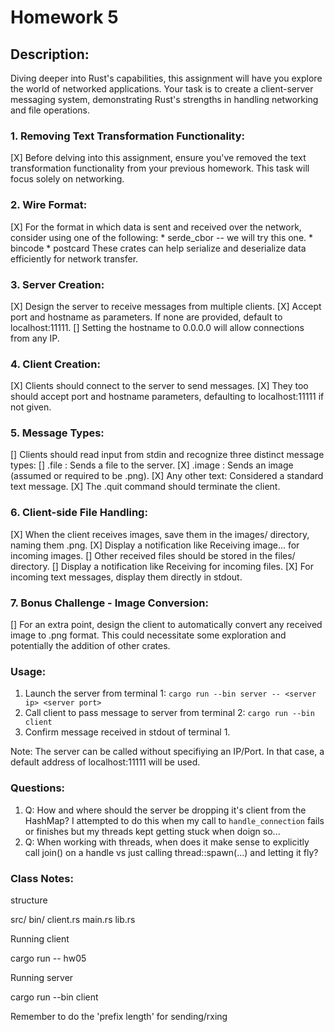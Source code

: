 # Homework 5

## Description:

Diving deeper into Rust's capabilities, this assignment will have you explore the world of networked applications. Your task is to create a client-server messaging system, demonstrating Rust's strengths in handling networking and file operations.

### 1. Removing Text Transformation Functionality:

  [X] Before delving into this assignment, ensure you've removed the text transformation functionality from your previous homework. This task will focus solely on networking.

### 2. Wire Format:

  [X] For the format in which data is sent and received over the network, consider using one of the following:
    * serde_cbor -- we will try this one.
    * bincode
    * postcard
  These crates can help serialize and deserialize data efficiently for network transfer.

### 3. Server Creation:

  [X] Design the server to receive messages from multiple clients.
  [X] Accept port and hostname as parameters. If none are provided, default to localhost:11111.
  [] Setting the hostname to 0.0.0.0 will allow connections from any IP.

### 4. Client Creation:

  [X] Clients should connect to the server to send messages.
  [X] They too should accept port and hostname parameters, defaulting to localhost:11111 if not given.

### 5. Message Types:

  [] Clients should read input from stdin and recognize three distinct message types:
    [] .file <path>: Sends a file to the server.
    [X] .image <path>: Sends an image (assumed or required to be .png).
    [X] Any other text: Considered a standard text message.
  [X] The .quit command should terminate the client.

### 6. Client-side File Handling:

  [X] When the client receives images, save them in the images/ directory, naming them <timestamp>.png.
  [X] Display a notification like Receiving image... for incoming images.
  [] Other received files should be stored in the files/ directory.
  [] Display a notification like Receiving <filename> for incoming files.
  [X] For incoming text messages, display them directly in stdout.

### 7. Bonus Challenge - Image Conversion:

  [] For an extra point, design the client to automatically convert any received image to .png format. This could necessitate some exploration and potentially the addition of other crates.

### Usage:

1. Launch the server from terminal 1: `cargo run --bin server -- <server ip> <server port>`
2. Call client to pass message to server from terminal 2: `cargo run --bin client`
3. Confirm message received in stdout of terminal 1.

Note: The server can be called without specifiying an IP/Port. In that case, a default address of localhost:11111 will be used.

### Questions:

1. Q: How and where should the server be dropping it's client from the HashMap? I attempted to do this when my call to `handle_connection` fails or finishes but my threads kept getting stuck when doign so...
2. Q: When working with threads, when does it make sense to explicitly call join() on a handle vs just calling thread::spawn(...) and letting it fly?

### Class Notes:


structure 

src/
  bin/ 
    client.rs
  main.rs
  lib.rs

Running client

  cargo run -- hw05

Running server

  cargo run --bin client

Remember to do the 'prefix length' for sending/rxing